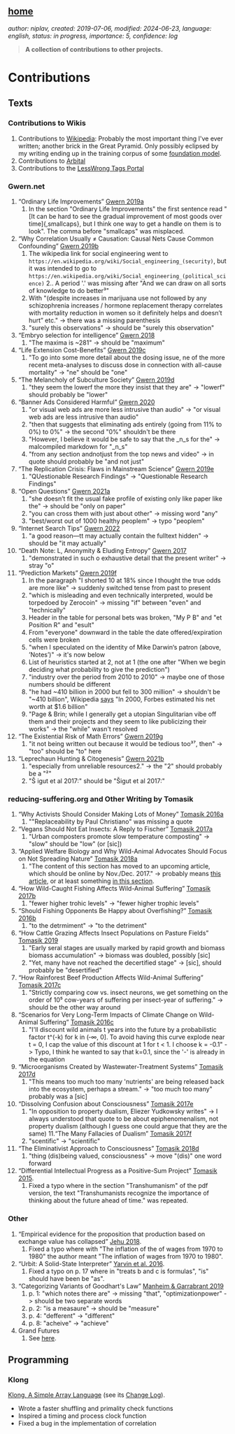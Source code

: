 [home](./index.md)
------------------

*author: niplav, created: 2019-07-06, modified: 2024-06-23, language: english, status: in progress, importance: 5, confidence: log*

> __A collection of contributions to other projects.__

Contributions
=============

Texts
-----

<!--
TODO: follow up on https://drewdevault.com/2014/02/02/The-worst-bugs.html,
https://www.skepticink.com/prussian/2014/03/31/the-anti-racialist-q-a/,
http://metamoderna.org/beyond-piketty-far-beyond?lang=en,
t3x.org klong changelog
-->

### Contributions to Wikis

1. Contributions to [Wikipedia](https://en.wikipedia.org/wiki/Special:Contributions/Niplav): Probably the most important thing I've ever written; another brick in the Great Pyramid. Only possibly eclipsed by my writing ending up in the training corpus of some [foundation model](https://en.wikipedia.org/wiki/Foundation_model).
2. Contributions to [Arbital](https://arbital.com/p/niplavyushtun/)
3. Contributions to the [LessWrong Tags Portal](https://www.lesswrong.com/users/niplav)

### Gwern.net

1. “Ordinary Life Improvements” [Gwern 2019a](https://www.gwern.net/Notes#ordinary-life-improvements)
	1. In the section "Ordinary Life Improvements" the first sentence read "[It can be hard to see the gradual improvement of most goods over time]{,smallcaps}, but I think one way to get a handle on them is to look". The comma before "smallcaps" was misplaced.
2. “Why Correlation Usually ≠ Causation: Causal Nets Cause Common Confounding” [Gwern 2019b](https://www.gwern.net/Causality)
	1. The wikipedia link for social engineering went to `https://en.wikipedia.org/wiki/Social_engineering_(security)`, but it was intended to go to `https://en.wikipedia.org/wiki/Social_engineering_(political_science)`
	2.. A period '.' was missing after "And we can draw on all sorts of knowledge to do better³"
	3. With "(despite increases in marijuana use not followed by any schizophrenia increases / hormone replacement therapy correlates with mortality reduction in women so it definitely helps and doesn’t hurt” etc." -> there was a missing parenthesis
	4. "surely this observations" -> should be "surely this observation"
3. “Embryo selection for intelligence” [Gwern 2018](https://www.gwern.net/Embryo-selection)
	1. "The maxima is ~281" -> should be "maximum"
4. “Life Extension Cost-Benefits” [Gwern 2019c](https://www.gwern.net/Longevity)
	1. "To go into some more detail about the dosing issue, ne of the more recent meta-analyses to discuss dose in connection with all-cause mortality" -> "ne" should be "one"
5. “The Melancholy of Subculture Society” [Gwern 2019d](https://www.gwern.net/The-Melancholy-of-Subculture-Society)
	1. "they seem the lowerf the more they insist that they are" -> "lowerf" should probably be "lower"
6. “Banner Ads Considered Harmful” [Gwern 2020](https://www.gwern.net/Ads)
	1. "or visual web ads are more less intrusive than audio" -> "or visual web ads are less intrusive than audio"
	2. "then that suggests that eliminating ads entirely (going from 11% to 0%) to 0%" -> the second "0%" shouldn't be there
	3. "However, I believe it would be safe to say that the _n_s for the" -> malcompiled markdown for "_n_s"
	4. "from any section andnotjust from the top news and video" -> in quote should probably be "and not just"
7. “The Replication Crisis: Flaws in Mainstream Science” [Gwern 2019e](https://www.gwern.net/Replication)
	1. "QUestionable Research Findings" -> "Questionable Research Findings"
8. “Open Questions” [Gwern 2021a](https://www.gwern.net/Questions)
	1. "she doesn’t fit the usual fake profile of existing only like paper like the" -> should be "only on paper"
	2. "you can cross them with just about other" -> missing word "any"
	3. "best/​worst out of 1000 healthy peoplem" -> typo "peoplem"
9. “Internet Search Tips” [Gwern 2022](https://www.gwern.net/Search)
	1. "a good reason—tt may actually contain the fulltext hidden" -> should be "it may actually"
10. “Death Note: L, Anonymity & Eluding Entropy” [Gwern 2017](https://www.gwern.net/Death-Note-Anonymity)
	1. "demonstrated in such o exhaustive detail that the present writer" -> stray "o"
11. “Prediction Markets” [Gwern 2019f](https://www.gwern.net/Prediction-markets)
	1. In the paragraph "I shorted 10 at 18% since I thought the true odds are more like" -> suddenly switched tense from past to present
	2. "which is misleading and even technically interpreted, would be torpedoed by Zerocoin" -> missing "if" between "even" and "technically"
	3. Header in the table for personal bets was broken, "My P B" and "et Position R" and "esult"
	4. From "everyone" downward in the table the date offered/expiration cells were broken
	5. "when I speculated on the identity of Mike Darwin‘s patron (above, ’Notes’)" -> it's now below
	6. List of heuristics started at 2, not at 1 (the one after "When we begin deciding what probability to give the prediction")
	7. "industry over the period from 2010 to 2010" -> maybe one of those numbers should be different
	8. "he had ~410 billion in 2000 but fell to 300 million" -> shouldn't be "~410 billion", Wikipedia [says](https://en.wikipedia.org/wiki/Jay_S._Walker) "In 2000, Forbes estimated his net worth at $1.6 billion"
	9. "Page & Brin; while I generally get a utopian Singulitarian vibe off them and their projects and they seem to like publicizing their works" -> the "while" wasn't resolved
12. “The Existential Risk of Math Errors” [Gwern 2019g](https://www.gwern.net/The-Existential-Risk-of-Mathematical-Error)
	1. "it not being written out because it would be tedious too³⁷, then" -> "too" should be "to" here
13. “Leprechaun Hunting & Citogenesis” [Gwern 2021b](https://www.gwern.net/Leprechauns)
	1. "especially from unreliable resources2." -> the "2" should probably be a "²"
	2. "Š igut et al 2017:" should be "Šigut et al 2017:"

### reducing-suffering.org and Other Writing by Tomasik

1.  “Why Activists Should Consider Making Lots of Money” [Tomasik 2016a](https://reducing-suffering.org/why-activists-should-consider-making-lots-of-money/)
	1. ""Replaceability by Paul Christiano" was missing a quote
2. “Vegans Should Not Eat Insects: A Reply to Fischer” [Tomasik 2017a](https://reducing-suffering.org/vegans-should-not-eat-insects-a-reply-to-fischer-2016/)
	1. "Urban composters promote slow temperature composting" -> "slow" should be "low" (or [sic])
3. “Applied Welfare Biology and Why Wild-Animal Advocates Should Focus on Not Spreading Nature” [Tomasik 2018a](https://reducing-suffering.org/applied-welfare-biology-wild-animal-advocates-focus-spreading-nature/)
	1. "The content of this section has moved to an upcoming article, which should be online by Nov./Dec. 2017." -> probably means [this article](https://reducing-suffering.org/food-waste), or at least something [in this section](https://reducing-suffering.org/#Food_scraps).
4. “How Wild-Caught Fishing Affects Wild-Animal Suffering” [Tomasik 2017b](https://reducing-suffering.org/wild-caught-fishing-affects-wild-animal-suffering/)
	1. "fewer higher trohic levels" -> "fewer higher trophic levels"
5. “Should Fishing Opponents Be Happy about Overfishing?” [Tomasik 2016b](https://reducing-suffering.org/should-fishing-opponents-be-happy-about-overfishing/)
	1. "to the detrmiment" -> "to the detriment"
6. “How Cattle Grazing Affects Insect Populations on Pasture Fields” [Tomasik 2019](https://reducing-suffering.org/how-cattle-grazing-affects-pasture-productivity/)
	1. "Early seral stages are usually marked by rapid growth and biomass biomass accumulation" -> biomass was doubled, possibly [sic]
	2. "Yet, many have not reached the decertified stage" -> [sic], should probably be "desertified"
7. “How Rainforest Beef Production Affects Wild-Animal Suffering” [Tomasik 2017c](https://reducing-suffering.org/how-rainforest-beef-production-affects-wild-animal-suffering/)
	1. "Strictly comparing cow vs. insect neurons, we get something on the order of 10⁵ cow-years of suffering per insect-year of suffering." -> should be the other way around
8. “Scenarios for Very Long-Term Impacts of Climate Change on Wild-Animal Suffering” [Tomasik 2016c](https://reducing-suffering.org/scenarios-for-very-long-term-impacts-of-climate-change-on-wild-animal-suffering/)
	1. "I'll discount wild animals t years into the future by a probabilistic factor t^(-k) for k in (‑∞, 0]. To avoid having this curve explode near t = 0, I cap the value of this discount at 1 for t < 1. I choose k = -0.1" -> Typo, I think he wanted to say that k=0.1, since the '-' is already in the equation
9. “Microorganisms Created by Wastewater-Treatment Systems” [Tomasik 2017d](https://reducing-suffering.org/microorganisms-wastewater-treatment/)
	1.  "This means too much too many 'nutrients' are being released back into the ecosystem, perhaps a stream." -> "too much too many" probably was a [sic]
10. “Dissolving Confusion about Consciousness” [Tomasik 2017e](https://reducing-suffering.org/dissolving-confusion-about-consciousness/)
	1. "In opposition to property dualism, Eliezer Yudkowsky writes" -> I always understood that quote to be about epiphenomenalism, not property dualism (although I guess one could argue that they are the same)
11.“The Many Fallacies of Dualism” [Tomasik 2017f](https://reducing-suffering.org/the-many-fallacies-of-dualism/)
	1.  "scentific" -> "scientific"
12. “The Eliminativist Approach to Consciousness” [Tomasik 2018d](https://longtermrisk.org/the-eliminativist-approach-to-consciousness/)
	1. "thing (dis)being valued, consciousness" -> move "(dis)" one word forward
13. “Differential Intellectual Progress as a Positive-Sum Project” [Tomasik 2015](https://foundational-research.org/differential-intellectual-progress-as-a-positive-sum-project/).
	1. Fixed a typo where in the section "Transhumanism" of the pdf version, the text "Transhumanists recognize the importance of thinking about the future ahead of time." was repeated.

### Other

1. “Empirical evidence for the proposition that production based on exchange value has collapsed” [Jehu 2018](https://therealmovement.wordpress.com/2018/05/26/empirical-evidence-for-the-proposition-that-production-based-on-exchange-value-has-collapsed/#comment-10324).
	1. Fixed a typo where with "The inflation of the of wages from 1970 to 1980" the author meant "The inflation of wages from 1970 to 1980".
2. “Urbit: A Solid-State Interpreter” [Yarvin et al. 2016](https://media.urbit.org/whitepaper.pdf).
	1. Fixed a typo on p. 17 where in "treats b and c is formulas", "is" should have been be "as".
3. “Categorizing Variants of Goodhart's Law” [Manheim & Garrabrant 2019](https://arxiv.org/abs/1803.04585)
	1. p. 1: "which notes there are" -> missing "that",  "optimizationpower" -> should be two separate words
	2. p. 2: "is a measaure" -> should be "measure"
	3. p. 4: "defferent" -> "different"
	4. p. 8: "acheive" -> "achieve"
3. Grand Futures
	1. See [here](./grand.md).

Programming
-----------

### Klong

[Klong, A Simple Array Language](http://t3x.org/klong/index.html)
(see its [Change Log](http://t3x.org/klong/changes.html)).

* Wrote a faster shuffling and primality check functions
* Inspired a timing and process clock function
* Fixed a bug in the implementation of correlation
